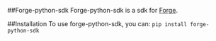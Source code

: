 ##Forge-python-sdk
Forge-python-sdk is a sdk for [Forge](https://github.com/ArcBlock/forge).

##Installation
To use forge-python-sdk, you can:
`pip install forge-python-sdk`
